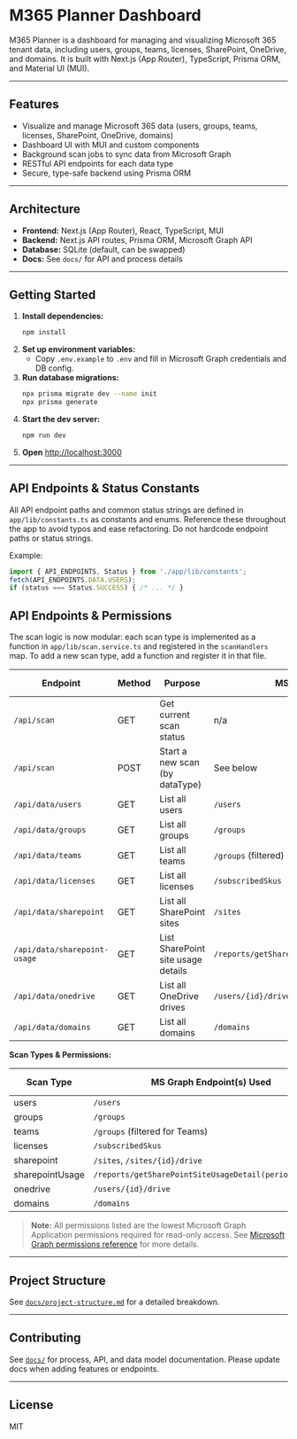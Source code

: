 
# M365 Planner Dashboard

M365 Planner is a dashboard for managing and visualizing Microsoft 365 tenant data, including users, groups, teams, licenses, SharePoint, OneDrive, and domains. It is built with Next.js (App Router), TypeScript, Prisma ORM, and Material UI (MUI).

---

## Features
- Visualize and manage Microsoft 365 data (users, groups, teams, licenses, SharePoint, OneDrive, domains)
- Dashboard UI with MUI and custom components
- Background scan jobs to sync data from Microsoft Graph
- RESTful API endpoints for each data type
- Secure, type-safe backend using Prisma ORM

---

## Architecture
- **Frontend:** Next.js (App Router), React, TypeScript, MUI
- **Backend:** Next.js API routes, Prisma ORM, Microsoft Graph API
- **Database:** SQLite (default, can be swapped)
- **Docs:** See `docs/` for API and process details

---

## Getting Started

1. **Install dependencies:**
   ```bash
   npm install
   ```
2. **Set up environment variables:**
   - Copy `.env.example` to `.env` and fill in Microsoft Graph credentials and DB config.
3. **Run database migrations:**
   ```bash
   npx prisma migrate dev --name init
   npx prisma generate
   ```
4. **Start the dev server:**
   ```bash
   npm run dev
   ```
5. **Open** [http://localhost:3000](http://localhost:3000)

---



## API Endpoints & Status Constants

All API endpoint paths and common status strings are defined in `app/lib/constants.ts` as constants and enums. Reference these throughout the app to avoid typos and ease refactoring. Do not hardcode endpoint paths or status strings.

Example:
```ts
import { API_ENDPOINTS, Status } from './app/lib/constants';
fetch(API_ENDPOINTS.DATA.USERS);
if (status === Status.SUCCESS) { /* ... */ }
```

## API Endpoints & Permissions

The scan logic is now modular: each scan type is implemented as a function in `app/lib/scan.service.ts` and registered in the `scanHandlers` map. To add a new scan type, add a function and register it in that file.

| Endpoint                | Method | Purpose                                 | MS Graph API Endpoint(s)         | Minimum Permission |
|-------------------------|--------|-----------------------------------------|----------------------------------|--------------------|
| `/api/scan`             | GET    | Get current scan status                 | n/a                              | n/a                |
| `/api/scan`             | POST   | Start a new scan (by dataType)          | See below                        | See below          |
| `/api/data/users`       | GET    | List all users                          | `/users`                         | `User.Read.All`    |
| `/api/data/groups`      | GET    | List all groups                         | `/groups`                        | `Group.Read.All`   |
| `/api/data/teams`       | GET    | List all teams                          | `/groups` (filtered)             | `Group.Read.All`   |
| `/api/data/licenses`    | GET    | List all licenses                       | `/subscribedSkus`                | `Directory.Read.All`|
| `/api/data/sharepoint`  | GET    | List all SharePoint sites               | `/sites`                         | `Sites.Read.All`   |
| `/api/data/sharepoint-usage` | GET | List SharePoint site usage details      | `/reports/getSharePointSiteUsageDetail(period='D180')` | `Reports.Read.All` |
| `/api/data/onedrive`    | GET    | List all OneDrive drives                | `/users/{id}/drive`              | `Files.Read.All`   |
| `/api/data/domains`     | GET    | List all domains                        | `/domains`                       | `Directory.Read.All`|

**Scan Types & Permissions:**

| Scan Type   | MS Graph Endpoint(s) Used                | Minimum Permission      |
|-------------|------------------------------------------|------------------------|
| users       | `/users`                                 | `User.Read.All`        |
| groups      | `/groups`                                | `Group.Read.All`       |
| teams       | `/groups` (filtered for Teams)           | `Group.Read.All`       |
| licenses    | `/subscribedSkus`                        | `Directory.Read.All`   |
| sharepoint  | `/sites`, `/sites/{id}/drive`            | `Sites.Read.All`       |
| sharepointUsage | `/reports/getSharePointSiteUsageDetail(period='D180')` | `Reports.Read.All` |
| onedrive    | `/users/{id}/drive`                      | `Files.Read.All`       |
| domains     | `/domains`                               | `Directory.Read.All`   |

> **Note:** All permissions listed are the lowest Microsoft Graph Application permissions required for read-only access. See [Microsoft Graph permissions reference](https://learn.microsoft.com/en-us/graph/permissions-reference) for more details.

---

## Project Structure

See [`docs/project-structure.md`](docs/project-structure.md) for a detailed breakdown.

---

## Contributing

See [`docs/`](docs/) for process, API, and data model documentation. Please update docs when adding features or endpoints.

---

## License

MIT
